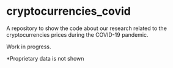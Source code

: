 # cryptocurrencies_covid

A repository to show the code about our research related to the cryptocurrencies prices during the COVID-19 pandemic.

Work in progress.

*Proprietary data is not shown
